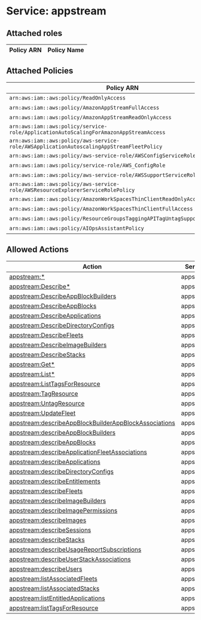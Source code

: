 # Service: appstream

## Attached roles

| Policy ARN | Policy Name |
|------------|-------------|
## Attached Policies

| Policy ARN | Policy Name |
|------------|-------------|
| `arn:aws:iam::aws:policy/ReadOnlyAccess` | [ReadOnlyAccess](../policies.md#readonlyaccess) |
| `arn:aws:iam::aws:policy/AmazonAppStreamFullAccess` | [AmazonAppStreamFullAccess](../policies.md#amazonappstreamfullaccess) |
| `arn:aws:iam::aws:policy/AmazonAppStreamReadOnlyAccess` | [AmazonAppStreamReadOnlyAccess](../policies.md#amazonappstreamreadonlyaccess) |
| `arn:aws:iam::aws:policy/service-role/ApplicationAutoScalingForAmazonAppStreamAccess` | [ApplicationAutoScalingForAmazonAppStreamAccess](../policies.md#applicationautoscalingforamazonappstreamaccess) |
| `arn:aws:iam::aws:policy/aws-service-role/AWSApplicationAutoscalingAppStreamFleetPolicy` | [AWSApplicationAutoscalingAppStreamFleetPolicy](../policies.md#awsapplicationautoscalingappstreamfleetpolicy) |
| `arn:aws:iam::aws:policy/aws-service-role/AWSConfigServiceRolePolicy` | [AWSConfigServiceRolePolicy](../policies.md#awsconfigservicerolepolicy) |
| `arn:aws:iam::aws:policy/service-role/AWS_ConfigRole` | [AWS_ConfigRole](../policies.md#aws_configrole) |
| `arn:aws:iam::aws:policy/aws-service-role/AWSSupportServiceRolePolicy` | [AWSSupportServiceRolePolicy](../policies.md#awssupportservicerolepolicy) |
| `arn:aws:iam::aws:policy/aws-service-role/AWSResourceExplorerServiceRolePolicy` | [AWSResourceExplorerServiceRolePolicy](../policies.md#awsresourceexplorerservicerolepolicy) |
| `arn:aws:iam::aws:policy/AmazonWorkSpacesThinClientReadOnlyAccess` | [AmazonWorkSpacesThinClientReadOnlyAccess](../policies.md#amazonworkspacesthinclientreadonlyaccess) |
| `arn:aws:iam::aws:policy/AmazonWorkSpacesThinClientFullAccess` | [AmazonWorkSpacesThinClientFullAccess](../policies.md#amazonworkspacesthinclientfullaccess) |
| `arn:aws:iam::aws:policy/ResourceGroupsTaggingAPITagUntagSupportedResources` | [ResourceGroupsTaggingAPITagUntagSupportedResources](../policies.md#resourcegroupstaggingapitaguntagsupportedresources) |
| `arn:aws:iam::aws:policy/AIOpsAssistantPolicy` | [AIOpsAssistantPolicy](../policies.md#aiopsassistantpolicy) |

## Allowed Actions

| Action | Service |
|--------|---------|
| [appstream:*](../actions.md#appstream:all) | appstream |
| [appstream:Describe*](../actions.md#appstream:describeall) | appstream |
| [appstream:DescribeAppBlockBuilders](../actions.md#appstream:describeappblockbuilders) | appstream |
| [appstream:DescribeAppBlocks](../actions.md#appstream:describeappblocks) | appstream |
| [appstream:DescribeApplications](../actions.md#appstream:describeapplications) | appstream |
| [appstream:DescribeDirectoryConfigs](../actions.md#appstream:describedirectoryconfigs) | appstream |
| [appstream:DescribeFleets](../actions.md#appstream:describefleets) | appstream |
| [appstream:DescribeImageBuilders](../actions.md#appstream:describeimagebuilders) | appstream |
| [appstream:DescribeStacks](../actions.md#appstream:describestacks) | appstream |
| [appstream:Get*](../actions.md#appstream:getall) | appstream |
| [appstream:List*](../actions.md#appstream:listall) | appstream |
| [appstream:ListTagsForResource](../actions.md#appstream:listtagsforresource) | appstream |
| [appstream:TagResource](../actions.md#appstream:tagresource) | appstream |
| [appstream:UntagResource](../actions.md#appstream:untagresource) | appstream |
| [appstream:UpdateFleet](../actions.md#appstream:updatefleet) | appstream |
| [appstream:describeAppBlockBuilderAppBlockAssociations](../actions.md#appstream:describeappblockbuilderappblockassociations) | appstream |
| [appstream:describeAppBlockBuilders](../actions.md#appstream:describeappblockbuilders) | appstream |
| [appstream:describeAppBlocks](../actions.md#appstream:describeappblocks) | appstream |
| [appstream:describeApplicationFleetAssociations](../actions.md#appstream:describeapplicationfleetassociations) | appstream |
| [appstream:describeApplications](../actions.md#appstream:describeapplications) | appstream |
| [appstream:describeDirectoryConfigs](../actions.md#appstream:describedirectoryconfigs) | appstream |
| [appstream:describeEntitlements](../actions.md#appstream:describeentitlements) | appstream |
| [appstream:describeFleets](../actions.md#appstream:describefleets) | appstream |
| [appstream:describeImageBuilders](../actions.md#appstream:describeimagebuilders) | appstream |
| [appstream:describeImagePermissions](../actions.md#appstream:describeimagepermissions) | appstream |
| [appstream:describeImages](../actions.md#appstream:describeimages) | appstream |
| [appstream:describeSessions](../actions.md#appstream:describesessions) | appstream |
| [appstream:describeStacks](../actions.md#appstream:describestacks) | appstream |
| [appstream:describeUsageReportSubscriptions](../actions.md#appstream:describeusagereportsubscriptions) | appstream |
| [appstream:describeUserStackAssociations](../actions.md#appstream:describeuserstackassociations) | appstream |
| [appstream:describeUsers](../actions.md#appstream:describeusers) | appstream |
| [appstream:listAssociatedFleets](../actions.md#appstream:listassociatedfleets) | appstream |
| [appstream:listAssociatedStacks](../actions.md#appstream:listassociatedstacks) | appstream |
| [appstream:listEntitledApplications](../actions.md#appstream:listentitledapplications) | appstream |
| [appstream:listTagsForResource](../actions.md#appstream:listtagsforresource) | appstream |